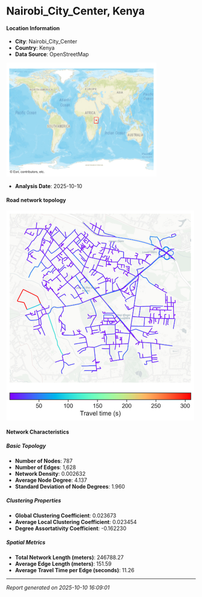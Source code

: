 # Nairobi_City_Center, Kenya

#### Location Information

- **City**: Nairobi_City_Center
- **Country**: Kenya
- **Data Source**: OpenStreetMap
<img src="Nairobi_City_Center_location.png" alt="Nairobi_City_Center Location Map" width="400" />

- **Analysis Date**: 2025-10-10

#### Road network topology

<img src="Nairobi_City_Center_network_map.png" alt="Nairobi_City_Center Road Network Map" width="500"/>

#### Network Characteristics

##### Basic Topology

- **Number of Nodes**: 787
- **Number of Edges**: 1,628
- **Network Density**: 0.002632
- **Average Node Degree**: 4.137
- **Standard Deviation of Node Degrees**: 1.960

##### Clustering Properties

- **Global Clustering Coefficient**: 0.023673
- **Average Local Clustering Coefficient**: 0.023454
- **Degree Assortativity Coefficient**: -0.162230

##### Spatial Metrics

- **Total Network Length (meters)**: 246788.27
- **Average Edge Length (meters)**: 151.59
- **Average Travel Time per Edge (seconds)**: 11.26

---
*Report generated on 2025-10-10 16:09:01*
